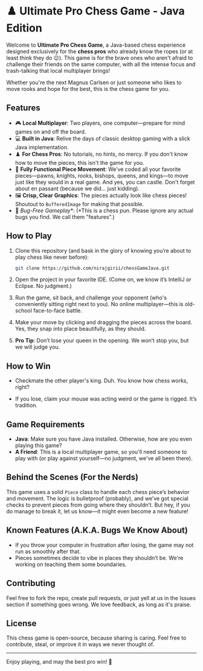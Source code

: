 # ♟️ Ultimate Pro Chess Game - Java Edition

Welcome to **Ultimate Pro Chess Game**, a Java-based chess experience designed exclusively for the **chess pros** who already know the ropes (or at least think they do 😉). This game is for the brave ones who aren't afraid to challenge their friends on the same computer, with all the intense focus and trash-talking that local multiplayer brings!

Whether you're the next Magnus Carlsen or just someone who likes to move rooks and hope for the best, this is the chess game for you.

## Features

- 🎮 **Local Multiplayer**: Two players, one computer—prepare for mind games on and off the board.
- 💻 **Built in Java**: Relive the days of classic desktop gaming with a slick Java implementation.
- ♟️ **For Chess Pros**: No tutorials, no hints, no mercy. If you don't know how to move the pieces, this isn't the game for you.
- 🏰 **Fully Functional Piece Movement**: We’ve coded all your favorite pieces—pawns, knights, rooks, bishops, queens, and kings—to move just like they would in a real game. And yes, you can castle. Don't forget about en passant (because we did... just kidding).
- 🖼️ **Crisp, Clear Graphics**: The pieces actually look like chess pieces! Shoutout to `BufferedImage` for making that possible.
- 🐛 **Bug-Free* Gameplay**: (*This is a chess pun. Please ignore any actual bugs you find. We call them "features".)

## How to Play

1. Clone this repository (and bask in the glory of knowing you’re about to play chess like never before):
   ```bash
   git clone https://github.com/nirajgirii/chessGameJava.git
   ```

2. Open the project in your favorite IDE. (Come on, we know it’s IntelliJ or Eclipse. No judgment.)

3. Run the game, sit back, and challenge your opponent (who's conveniently sitting right next to you). No online multiplayer—this is old-school face-to-face battle.

4. Make your move by clicking and dragging the pieces across the board. Yes, they snap into place beautifully, as they should.

5. **Pro Tip**: Don’t lose your queen in the opening. We won’t stop you, but we will judge you.

## How to Win

- Checkmate the other player's king. Duh. You know how chess works, right?

- If you lose, claim your mouse was acting weird or the game is rigged. It’s tradition.

## Game Requirements

- **Java**: Make sure you have Java installed. Otherwise, how are you even playing this game?
- **A Friend**: This is a local multiplayer game, so you'll need someone to play with (or play against yourself—no judgment, we've all been there).

## Behind the Scenes (For the Nerds)

This game uses a solid `Piece` class to handle each chess piece’s behavior and movement. The logic is bulletproof (probably), and we’ve got special checks to prevent pieces from going where they shouldn’t. But hey, if you do manage to break it, let us know—it might even become a new feature!

## Known Features (A.K.A. Bugs We Know About)

- If you throw your computer in frustration after losing, the game may not run as smoothly after that.
- Pieces sometimes decide to vibe in places they shouldn’t be. We're working on teaching them some boundaries.

## Contributing

Feel free to fork the repo, create pull requests, or just yell at us in the Issues section if something goes wrong. We love feedback, as long as it's praise.

## License

This chess game is open-source, because sharing is caring. Feel free to contribute, steal, or improve it in ways we never thought of.

---

Enjoy playing, and may the best pro win! 🎉

